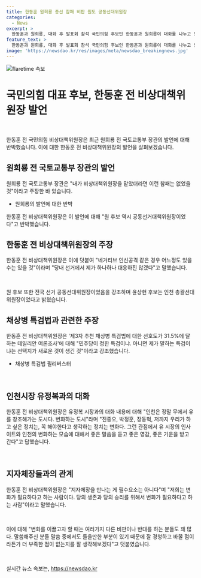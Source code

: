 ```yaml
---
title: 한동훈 원희룡 총선 참패 비판 원도 공동선대위원장
categories:
  - News
excerpt: >
  한동훈과 원희룡, 대화 후 발표회 참석 국민의힘 후보인 한동훈과 원희룡이 대화를 나누고 발표회를 진행했다. 한동훈은 원희룡의 지적에 원 후보 역시 공동선거대책위원장이었다고 반박하면서 네거티브 인신공격을 비판했고, 민주당의 특검법을 비판하며 진심을 언급했다. 인천시장과의 만남에는 변화의 중요성을 강조하고, 반대 의견에 대해 경청하겠다고 밝혔다.
feature_text: >
  한동훈과 원희룡, 대화 후 발표회 참석 국민의힘 후보인 한동훈과 원희룡이 대화를 나누고 발표회를 진행했다. 한동훈은 원희룡의 지적에 원 후보 역시 공동선거대책위원장이었다고 반박하면서 네거티브 인신공격을 비판했고, 민주당의 특검법을 비판하며 진심을 언급했다. 인천시장과의 만남에는 변화의 중요성을 강조하고, 반대 의견에 대해 경청하겠다고 밝혔다.
image: 'https://newsdao.kr/res/images/meta/newsdao_breakingnews.jpg'
---
```


<p><img src="https://newsdao.kr/res/images/meta/newsdao_breakingnews.jpg" alt="flaretime 속보" /></p>

<h1>국민의힘 대표 후보, 한동훈 전 비상대책위원장 발언</h1>

<p data-ke-size="size16">&nbsp;</p>

<p>한동훈 전 국민의힘 비상대책위원장은 최근 원희룡 전 국토교통부 장관의 발언에 대해 반박했습니다. 이에 대한 한동훈 전 비상대책위원장의 발언을 살펴보겠습니다.</p>

<h2 data-ke-size="size26">원희룡 전 국토교통부 장관의 발언</h2>

<p>원희룡 전 국토교통부 장관은 "내가 비상대책위원장을 맡았더라면 이런 참패는 없었을 것"이라고 주장한 바 있습니다.</p>

<ul>
<li>원희룡의 발언에 대한 반박</li>
</ul>

<p>한동훈 전 비상대책위원장은 이 발언에 대해 "원 후보 역시 공동선거대책위원장이었다"고 반박했습니다.</p>

<h2 data-ke-size="size26">한동훈 전 비상대책위원장의 주장</h2>

<p>한동훈 전 비상대책위원장은 이에 덧붙여 "네거티브 인신공격 같은 경우 어느정도 있을 수는 있을 것"이라며 "당내 선거에서 제가 하나하나 대응하진 않겠다"고 말했습니다.</p>

<p data-ke-size="size16">&nbsp;</p>

<p>원 후보 또한 전국 선거 공동선대위원장이었음을 강조하며 윤상현 후보는 인천 총괄선대위원장이었다고 밝혔습니다.</p>

<h2 data-ke-size="size26">채상병 특검법과 관련한 주장</h2>

<p>한동훈 전 비상대책위원장은 '제3자 추천 채상병 특검법에 대한 선호도가 31.5%에 달하는 데일리안 여론조사'에 대해 "민주당이 정한 특검이냐. 아니면 제가 말하는 특검이냐는 선택지가 새로운 것이 생긴 것"이라고 강조했습니다.</p>

<ul>
<li>채상병 특검법 필리버스터</li>
</ul>

<p data-ke-size="size16">&nbsp;</p>

<h2 data-ke-size="size26">인천시장 유정복과의 대화</h2>

<p>한동훈 전 비상대책위원장은 유정복 시장과의 대화 내용에 대해 "인천은 정말 무에서 유를 창조해가는 도시다. 변화하는 도시"라며 "진종오, 박정훈, 장동혁, 저까지 우리가 하고 싶은 정치는, 꼭 해야한다고 생각하는 정치는 변화다. 그런 관점에서 유 시장의 인사이트와 인천의 변화하는 모습에 대해서 좋은 말씀을 듣고 좋은 영감, 좋은 기운을 받고 간다"고 답했습니다.</p>

<p data-ke-size="size16">&nbsp;</p>

<h2 data-ke-size="size26">지자체장들과의 관계</h2>

<p>한동훈 전 비상대책위원장은 "지자체장을 만나는 게 필수요소는 아니다"며 "저희는 변화가 필요하다고 하는 사람이다. 당의 생존과 당의 승리를 위해서 변화가 필요하다고 하는 사람"이라고 말했습니다.</p>

<p data-ke-size="size16">&nbsp;</p>

<p>이에 대해 "변화를 이끌고자 할 때는 여러가지 다른 비판이나 반대를 하는 분들도 꽤 많다. 말씀해주신 분들 말씀 중에서도 들을만한 부분이 있기 때문에 잘 경청하고 바꿀 점이라든가 더 부족한 점이 없는지를 잘 생각해보겠다"고 덧붙였습니다.</p>

<p data-ke-size="size16">&nbsp;</p>
실시간 뉴스 속보는, <a href="https://newsdao.kr" rel="dofollow">https://newsdao.kr</a>


